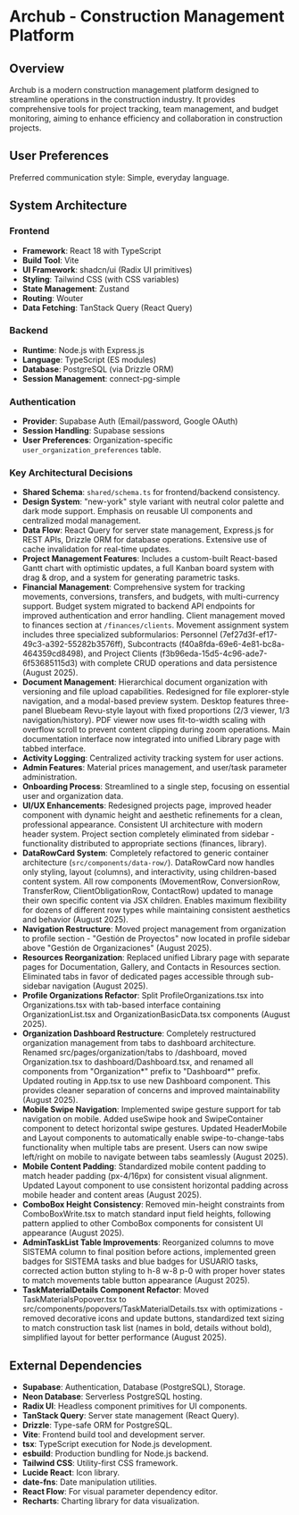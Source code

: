 # Archub - Construction Management Platform

## Overview

Archub is a modern construction management platform designed to streamline operations in the construction industry. It provides comprehensive tools for project tracking, team management, and budget monitoring, aiming to enhance efficiency and collaboration in construction projects.

## User Preferences

Preferred communication style: Simple, everyday language.

## System Architecture

### Frontend
- **Framework**: React 18 with TypeScript
- **Build Tool**: Vite
- **UI Framework**: shadcn/ui (Radix UI primitives)
- **Styling**: Tailwind CSS (with CSS variables)
- **State Management**: Zustand
- **Routing**: Wouter
- **Data Fetching**: TanStack Query (React Query)

### Backend
- **Runtime**: Node.js with Express.js
- **Language**: TypeScript (ES modules)
- **Database**: PostgreSQL (via Drizzle ORM)
- **Session Management**: connect-pg-simple

### Authentication
- **Provider**: Supabase Auth (Email/password, Google OAuth)
- **Session Handling**: Supabase sessions
- **User Preferences**: Organization-specific `user_organization_preferences` table.

### Key Architectural Decisions
- **Shared Schema**: `shared/schema.ts` for frontend/backend consistency.
- **Design System**: "new-york" style variant with neutral color palette and dark mode support. Emphasis on reusable UI components and centralized modal management.
- **Data Flow**: React Query for server state management, Express.js for REST APIs, Drizzle ORM for database operations. Extensive use of cache invalidation for real-time updates.
- **Project Management Features**: Includes a custom-built React-based Gantt chart with optimistic updates, a full Kanban board system with drag & drop, and a system for generating parametric tasks.
- **Financial Management**: Comprehensive system for tracking movements, conversions, transfers, and budgets, with multi-currency support. Budget system migrated to backend API endpoints for improved authentication and error handling. Client management moved to finances section at `/finances/clients`. Movement assignment system includes three specialized subformularios: Personnel (7ef27d3f-ef17-49c3-a392-55282b3576ff), Subcontracts (f40a8fda-69e6-4e81-bc8a-464359cd8498), and Project Clients (f3b96eda-15d5-4c96-ade7-6f53685115d3) with complete CRUD operations and data persistence (August 2025).
- **Document Management**: Hierarchical document organization with versioning and file upload capabilities. Redesigned for file explorer-style navigation, and a modal-based preview system. Desktop features three-panel Bluebeam Revu-style layout with fixed proportions (2/3 viewer, 1/3 navigation/history). PDF viewer now uses fit-to-width scaling with overflow scroll to prevent content clipping during zoom operations. Main documentation interface now integrated into unified Library page with tabbed interface.
- **Activity Logging**: Centralized activity tracking system for user actions.
- **Admin Features**: Material prices management, and user/task parameter administration.
- **Onboarding Process**: Streamlined to a single step, focusing on essential user and organization data.
- **UI/UX Enhancements**: Redesigned projects page, improved header component with dynamic height and aesthetic refinements for a clean, professional appearance. Consistent UI architecture with modern header system. Project section completely eliminated from sidebar - functionality distributed to appropriate sections (finances, library).
- **DataRowCard System**: Completely refactored to generic container architecture (`src/components/data-row/`). DataRowCard now handles only styling, layout (columns), and interactivity, using children-based content system. All row components (MovementRow, ConversionRow, TransferRow, ClientObligationRow, ContactRow) updated to manage their own specific content via JSX children. Enables maximum flexibility for dozens of different row types while maintaining consistent aesthetics and behavior (August 2025).
- **Navigation Restructure**: Moved project management from organization to profile section - "Gestión de Proyectos" now located in profile sidebar above "Gestión de Organizaciones" (August 2025).
- **Resources Reorganization**: Replaced unified Library page with separate pages for Documentation, Gallery, and Contacts in Resources section. Eliminated tabs in favor of dedicated pages accessible through sub-sidebar navigation (August 2025).
- **Profile Organizations Refactor**: Split ProfileOrganizations.tsx into Organizations.tsx with tab-based interface containing OrganizationList.tsx and OrganizationBasicData.tsx components (August 2025).
- **Organization Dashboard Restructure**: Completely restructured organization management from tabs to dashboard architecture. Renamed src/pages/organization/tabs to /dashboard, moved Organization.tsx to dashboard/Dashboard.tsx, and renamed all components from "Organization*" prefix to "Dashboard*" prefix. Updated routing in App.tsx to use new Dashboard component. This provides cleaner separation of concerns and improved maintainability (August 2025).
- **Mobile Swipe Navigation**: Implemented swipe gesture support for tab navigation on mobile. Added useSwipe hook and SwipeContainer component to detect horizontal swipe gestures. Updated HeaderMobile and Layout components to automatically enable swipe-to-change-tabs functionality when multiple tabs are present. Users can now swipe left/right on mobile to navigate between tabs seamlessly (August 2025).
- **Mobile Content Padding**: Standardized mobile content padding to match header padding (px-4/16px) for consistent visual alignment. Updated Layout component to use consistent horizontal padding across mobile header and content areas (August 2025).
- **ComboBox Height Consistency**: Removed min-height constraints from ComboBoxWrite.tsx to match standard input field heights, following pattern applied to other ComboBox components for consistent UI appearance (August 2025).
- **AdminTaskList Table Improvements**: Reorganized columns to move SISTEMA column to final position before actions, implemented green badges for SISTEMA tasks and blue badges for USUARIO tasks, corrected action button styling to h-8 w-8 p-0 with proper hover states to match movements table button appearance (August 2025).
- **TaskMaterialDetails Component Refactor**: Moved TaskMaterialsPopover.tsx to src/components/popovers/TaskMaterialDetails.tsx with optimizations - removed decorative icons and update buttons, standardized text sizing to match construction task list (names in bold, details without bold), simplified layout for better performance (August 2025).

## External Dependencies

- **Supabase**: Authentication, Database (PostgreSQL), Storage.
- **Neon Database**: Serverless PostgreSQL hosting.
- **Radix UI**: Headless component primitives for UI components.
- **TanStack Query**: Server state management (React Query).
- **Drizzle**: Type-safe ORM for PostgreSQL.
- **Vite**: Frontend build tool and development server.
- **tsx**: TypeScript execution for Node.js development.
- **esbuild**: Production bundling for Node.js backend.
- **Tailwind CSS**: Utility-first CSS framework.
- **Lucide React**: Icon library.
- **date-fns**: Date manipulation utilities.
- **React Flow**: For visual parameter dependency editor.
- **Recharts**: Charting library for data visualization.
